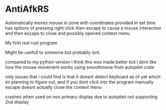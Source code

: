# AntiAfkRS

Automatically moves mouse in zone with coordinates provided in set time  has options of pressing right click then escape to cause a mouse interaction and then escape to close and possibly opened context menu 


My first real rust program 

Might be usefull to someone but probably isnt.

compared to my python version i think this was made better but i dont like how the mouse movement works using smoothmove from autopilot crate

only issues that i could find is that it doesnt detect keyboard as of yet which im planning to figure out, and if you dont click into the program manually escape doesnt actually close the context menu

crashes when used on non primary display due to autopilot not supporting 2nd display
